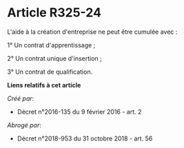 # Article R325-24

L'aide à la création d'entreprise ne peut être cumulée avec : 

1° Un contrat d'apprentissage ; 

2° Un contrat unique d'insertion ; 

3° Un contrat de qualification.

**Liens relatifs à cet article**

_Créé par_:

  - Décret n°2016-135 du 9 février 2016 - art. 2

_Abrogé par_:

  - Décret n°2018-953 du 31 octobre 2018 - art. 56
